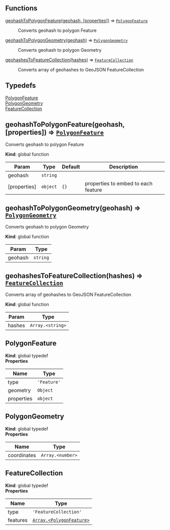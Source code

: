 ## Functions

<dl>
<dt><a href="#geohashToPolygonFeature">geohashToPolygonFeature(geohash, [properties])</a> ⇒ <code><a href="#PolygonFeature">PolygonFeature</a></code></dt>
<dd><p>Converts geohash to polygon Feature</p>
</dd>
<dt><a href="#geohashToPolygonGeometry">geohashToPolygonGeometry(geohash)</a> ⇒ <code><a href="#PolygonGeometry">PolygonGeometry</a></code></dt>
<dd><p>Converts geohash to polygon Geometry</p>
</dd>
<dt><a href="#geohashesToFeatureCollection">geohashesToFeatureCollection(hashes)</a> ⇒ <code><a href="#FeatureCollection">FeatureCollection</a></code></dt>
<dd><p>Converts array of geohashes to GeoJSON FeatureCollection</p>
</dd>
</dl>

## Typedefs

<dl>
<dt><a href="#PolygonFeature">PolygonFeature</a></dt>
<dd></dd>
<dt><a href="#PolygonGeometry">PolygonGeometry</a></dt>
<dd></dd>
<dt><a href="#FeatureCollection">FeatureCollection</a></dt>
<dd></dd>
</dl>

<a name="geohashToPolygonFeature"></a>

## geohashToPolygonFeature(geohash, [properties]) ⇒ [<code>PolygonFeature</code>](#PolygonFeature)

Converts geohash to polygon Feature

**Kind**: global function

| Param        | Type                | Default         | Description                         |
| ------------ | ------------------- | --------------- | ----------------------------------- |
| geohash      | <code>string</code> |                 |                                     |
| [properties] | <code>object</code> | <code>{}</code> | properties to embed to each feature |

<a name="geohashToPolygonGeometry"></a>

## geohashToPolygonGeometry(geohash) ⇒ [<code>PolygonGeometry</code>](#PolygonGeometry)

Converts geohash to polygon Geometry

**Kind**: global function

| Param   | Type                |
| ------- | ------------------- |
| geohash | <code>string</code> |

<a name="geohashesToFeatureCollection"></a>

## geohashesToFeatureCollection(hashes) ⇒ [<code>FeatureCollection</code>](#FeatureCollection)

Converts array of geohashes to GeoJSON FeatureCollection

**Kind**: global function

| Param  | Type                              |
| ------ | --------------------------------- |
| hashes | <code>Array.&lt;string&gt;</code> |

<a name="PolygonFeature"></a>

## PolygonFeature

**Kind**: global typedef  
**Properties**

| Name       | Type                             |
| ---------- | -------------------------------- |
| type       | <code>&#x27;Feature&#x27;</code> |
| geometry   | <code>Object</code>              |
| properties | <code>object</code>              |

<a name="PolygonGeometry"></a>

## PolygonGeometry

**Kind**: global typedef  
**Properties**

| Name        | Type                              |
| ----------- | --------------------------------- |
| coordinates | <code>Array.&lt;number&gt;</code> |

<a name="FeatureCollection"></a>

## FeatureCollection

**Kind**: global typedef  
**Properties**

| Name     | Type                                                         |
| -------- | ------------------------------------------------------------ |
| type     | <code>&#x27;FeatureCollection&#x27;</code>                   |
| features | [<code>Array.&lt;PolygonFeature&gt;</code>](#PolygonFeature) |
